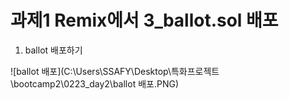 # 과제1 Remix에서 3_ballot.sol 배포

1. ballot 배포하기

![ballot 배포](C:\Users\SSAFY\Desktop\특화프로젝트\bootcamp2\0223_day2\ballot 배포.PNG)